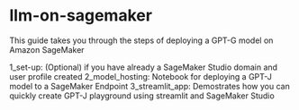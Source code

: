 # llm-on-sagemaker

This guide takes you through the steps of deploying a GPT-G model on Amazon SageMaker

1_set-up: (Optional) if you have already a SageMaker Studio domain and user profile created
2_model_hosting: Notebook for deploying a GPT-J model to a SageMaker Endpoint
3_streamlit_app: Demostrates how you can quickly create GPT-J playground using streamlit and SageMaker Studio